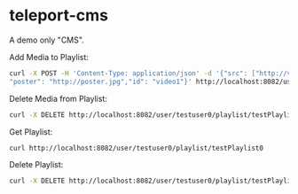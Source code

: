 teleport-cms
============

A demo only "CMS".

Add Media to Playlist:
```bash
curl -X POST -H 'Content-Type: application/json' -d '{"src": ["http://video.m3u8","http://video.mp4","http://video.webm"],
"poster": "http://poster.jpg","id": "video1"}' http://localhost:8082/user/testuser0/playlist/testPlaylist0
```

Delete Media from Playlist:
```bash
curl -X DELETE http://localhost:8082/user/testuser0/playlist/testPlaylist0/media/video1
```

Get Playlist:
```bash
curl http://localhost:8082/user/testuser0/playlist/testPlaylist0
```

Delete Playlist:
```bash
curl -X DELETE http://localhost:8082/user/testuser0/playlist/testPlaylist0
```